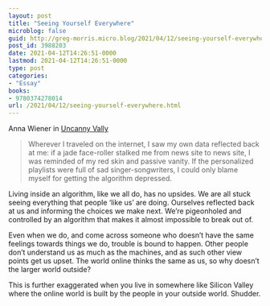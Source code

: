 ```yaml
---
layout: post
title: "Seeing Yourself Everywhere"
microblog: false
guid: http://greg-morris.micro.blog/2021/04/12/seeing-yourself-everywhere.html
post_id: 3988203
date: 2021-04-12T14:26:51-0000
lastmod: 2021-04-12T14:26:51-0000
type: post
categories:
- "Essay"
books:
- 9780374278014
url: /2021/04/12/seeing-yourself-everywhere.html
---
```

<!--kg-card-begin: html--><div>
<div>
<p class="dcr-17q5ki2">Anna Wiener in <a href="https://micro.blog/books/9780374278014">Uncanny Vally</a></p>
<blockquote><p>Wherever I traveled on the internet, I saw my own data reflected back at me: if a jade face-roller stalked me from news site to news site, I was reminded of my red skin and passive vanity. If the personalized playlists were full of sad singer-songwriters, I could only blame myself for getting the algorithm depressed.</p></blockquote>
<p>Living inside an algorithm, like we all do, has no upsides. We are all stuck seeing everything that people ‘like us’ are doing. Ourselves reflected back at us and informing the choices we make next. We’re pigeonholed and controlled by an algorithm that makes it almost impossible to break out of.</p>
<p>Even when we do, and come across someone who doesn’t have the same feelings towards things we do, trouble is bound to happen. Other people don’t understand us as much as the machines, and as such other view points get us upset. The world online thinks the same as us, so why doesn’t the larger world outside?</p>
<p>This is further exaggerated when you live in somewhere like Silicon Valley where the online world is built by the people in your outside world. Shudder.</p>
</div>
</div>
<!--kg-card-end: html-->

